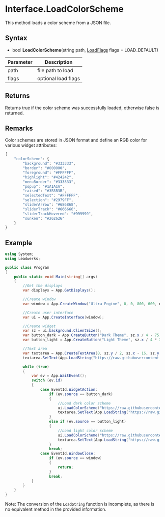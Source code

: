# Interface.LoadColorScheme

This method loads a color scheme from a JSON file.

## Syntax

- bool **LoadColorScheme**(string path, [LoadFlags](Constants.md#LoadFlags) flags = LOAD_DEFAULT)

| Parameter | Description |
|---|---|
| path | file path to load |
| flags | optional load flags |

## Returns

Returns true if the color scheme was successfully loaded, otherwise false is returned.

## Remarks

Color schemes are stored in JSON format and define an RGB color for various widget attributes:

```javascript
{
	"colorScheme": {
		"background": "#333333",
		"border": "#000000",
		"foreground": "#FFFFFF",
		"highlight": "#424242",
		"menuBorder": "#333333",
		"popup": "#1A1A1A",
		"raised": "#3B3B3B",
		"selectedText": "#FFFFFF",
		"selection": "#2979FF",
		"sliderArrow": "#686868",
		"sliderTrack": "#666666",
		"sliderTrackHovered": "#999999",
		"sunken": "#262626"
	}
}
```

## Example

```csharp
using System;
using Leadwerks;

public class Program
{
    public static void Main(string[] args)
    {
        //Get the displays
        var displays = App.GetDisplays();

        //Create window
        var window = App.CreateWindow("Ultra Engine", 0, 0, 800, 600, displays[0]);

        //Create user interface
        var ui = App.CreateInterface(window);

        //Create widget
        var sz = ui.background.ClientSize();
        var button_dark = App.CreateButton("Dark Theme", sz.x / 4 - 75, sz.y / 4 - 15, 150, 30, ui.background);
        var button_light = App.CreateButton("Light Theme", sz.x / 4 * 3 - 75, sz.y / 4 - 15, 150, 30, ui.background);

        //Text area
        var textarea = App.CreateTextArea(8, sz.y / 2, sz.x - 16, sz.y / 2 - 8, ui.background);
        textarea.SetText(App.LoadString("https://raw.githubusercontent.com/Leadwerks/Documentation/master/Assets/Themes/dark.json"));

        while (true)
        {
            var ev = App.WaitEvent();
            switch (ev.id)
            {
                case EventId.WidgetAction:
                    if (ev.source == button_dark)
                    {
                        //Load dark color scheme
                        ui.LoadColorScheme("https://raw.githubusercontent.com/Leadwerks/Documentation/master/Assets/Themes/dark.json");
                        textarea.SetText(App.LoadString("https://raw.githubusercontent.com/Leadwerks/Documentation/master/Assets/Themes/dark.json"));
                    }
                    else if (ev.source == button_light)
                    {
                        //Load light color scheme
                        ui.LoadColorScheme("https://raw.githubusercontent.com/Leadwerks/Documentation/master/Assets/Themes/light.json");
                        textarea.SetText(App.LoadString("https://raw.githubusercontent.com/Leadwerks/Documentation/master/Assets/Themes/light.json"));
                    }
                    break;
                case EventId.WindowClose:
                    if (ev.source == window)
                    {
                        return;
                    }
                    break;
            }
        }
    }
}
```
Note: The conversion of the `LoadString` function is incomplete, as there is no equivalent method in the provided information.